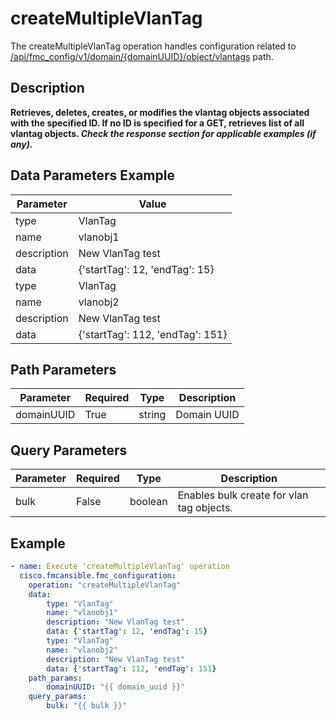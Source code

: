 # createMultipleVlanTag

The createMultipleVlanTag operation handles configuration related to [/api/fmc_config/v1/domain/{domainUUID}/object/vlantags](/paths//api/fmc_config/v1/domain/{domain_uuid}/object/vlantags.md) path.&nbsp;
## Description
**Retrieves, deletes, creates, or modifies the vlantag objects associated with the specified ID. If no ID is specified for a GET, retrieves list of all vlantag objects. _Check the response section for applicable examples (if any)._**

## Data Parameters Example
| Parameter | Value |
| --------- | -------- |
| type | VlanTag |
| name | vlanobj1 |
| description | New VlanTag test |
| data | {'startTag': 12, 'endTag': 15} |
| type | VlanTag |
| name | vlanobj2 |
| description | New VlanTag test |
| data | {'startTag': 112, 'endTag': 151} |

## Path Parameters
| Parameter | Required | Type | Description |
| --------- | -------- | ---- | ----------- |
| domainUUID | True | string | Domain UUID |

## Query Parameters
| Parameter | Required | Type | Description |
| --------- | -------- | ---- | ----------- |
| bulk | False | boolean | Enables bulk create for vlan tag objects. |

## Example
```yaml
- name: Execute 'createMultipleVlanTag' operation
  cisco.fmcansible.fmc_configuration:
    operation: "createMultipleVlanTag"
    data:
        type: "VlanTag"
        name: "vlanobj1"
        description: "New VlanTag test"
        data: {'startTag': 12, 'endTag': 15}
        type: "VlanTag"
        name: "vlanobj2"
        description: "New VlanTag test"
        data: {'startTag': 112, 'endTag': 151}
    path_params:
        domainUUID: "{{ domain_uuid }}"
    query_params:
        bulk: "{{ bulk }}"

```
